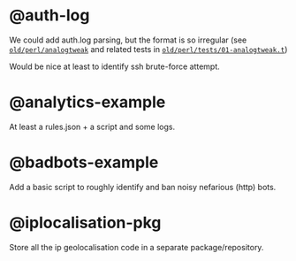# @auth-log
We could add auth.log parsing, but the format is so irregular
(see [``old/perl/analogtweak``][analogtweak] and related tests in
[``old/perl/tests/01-analogtweak.t``][analogtweak-t])

Would be nice at least to identify ssh brute-force attempt.

# @analytics-example
At least a rules.json + a script and some logs.

# @badbots-example
Add a basic script to roughly identify and ban noisy nefarious
(http) bots.

# @iplocalisation-pkg
Store all the ip geolocalisation code in a separate package/repository.

[analogtweak]:   https://github.com/mbivert/log-tools/blob/master/old/perl/analogtweak
[analogtweak-t]: https://github.com/mbivert/log-tools/blob/master/old/perl/tests/01-analogtweak.t
